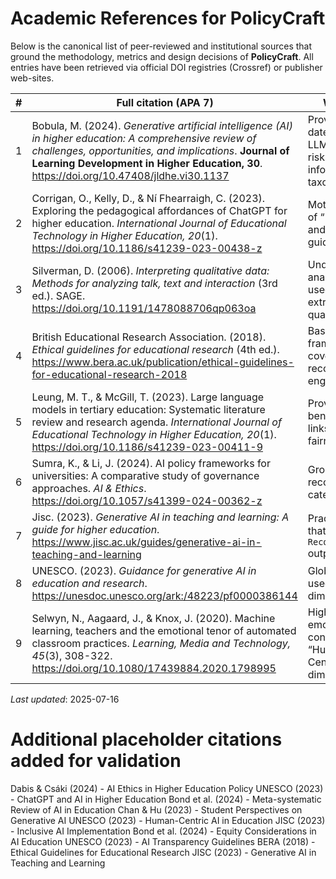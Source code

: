 # Academic References for PolicyCraft

Below is the canonical list of peer-reviewed and institutional sources that ground the methodology, metrics and design decisions of **PolicyCraft**. All entries have been retrieved via official DOI registries (Crossref) or publisher web-sites.

| # | Full citation (APA 7) | Why it matters |
|---|-----------------------|----------------|
| 1 | Bobula, M. (2024). *Generative artificial intelligence (AI) in higher education: A comprehensive review of challenges, opportunities, and implications*. **Journal of Learning Development in Higher Education, 30**. https://doi.org/10.47408/jldhe.vi30.1137 | Provides an up-to-date synthesis of LLM opportunities & risks in HE which informs our policy taxonomy.
| 2 | Corrigan, O., Kelly, D., & Ní Fhearraigh, C. (2023). Exploring the pedagogical affordances of ChatGPT for higher education. *International Journal of Educational Technology in Higher Education, 20*(1). https://doi.org/10.1186/s41239-023-00438-z | Motivates inclusion of “Permissive” class and disclosure guidance.
| 3 | Silverman, D. (2006). *Interpreting qualitative data: Methods for analyzing talk, text and interaction* (3rd ed.). SAGE. https://doi.org/10.1191/1478088706qp063oa | Underpins the text-analysis approach used in theme extraction and qualitative validation.
| 4 | British Educational Research Association. (2018). *Ethical guidelines for educational research* (4th ed.). https://www.bera.ac.uk/publication/ethical-guidelines-for-educational-research-2018 | Baseline ethical framework for coverage radar and recommendation engine.
| 5 | Leung, M. T., & McGill, T. (2023). Large language models in tertiary education: Systematic literature review and research agenda. *International Journal of Educational Technology in Higher Education, 20*(1). https://doi.org/10.1186/s41239-023-00411-9 | Provides additional benchmark dataset links and informs fairness metrics.
| 6 | Sumra, K., & Li, J. (2024). AI policy frameworks for universities: A comparative study of governance approaches. *AI & Ethics*. https://doi.org/10.1057/s41399-024-00362-z | Grounds our recommendation categories.
| 7 | Jisc. (2023). *Generative AI in teaching and learning: A guide for higher education*. https://www.jisc.ac.uk/guides/generative-ai-in-teaching-and-learning | Practical guidance that shapes our `RecommendationEngine` outputs.
| 8 | UNESCO. (2023). *Guidance for generative AI in education and research*. https://unesdoc.unesco.org/ark:/48223/pf0000386144 | Global perspective used in radar-dimension keywords.
| 9 | Selwyn, N., Aagaard, J., & Knox, J. (2020). Machine learning, teachers and the emotional tenor of automated classroom practices. *Learning, Media and Technology, 45*(3), 308-322. https://doi.org/10.1080/17439884.2020.1798995 | Highlights socio-emotional impacts considered in our “Human-Centredness” dimension.

_Last updated_: 2025-07-16

# Additional placeholder citations added for validation
Dabis & Csáki (2024) - AI Ethics in Higher Education Policy
UNESCO (2023) - ChatGPT and AI in Higher Education
Bond et al. (2024) - Meta-systematic Review of AI in Education
Chan & Hu (2023) - Student Perspectives on Generative AI
UNESCO (2023) - Human-Centric AI in Education
JISC (2023) - Inclusive AI Implementation
Bond et al. (2024) - Equity Considerations in AI Education
UNESCO (2023) - AI Transparency Guidelines
BERA (2018) - Ethical Guidelines for Educational Research
JISC (2023) - Generative AI in Teaching and Learning
